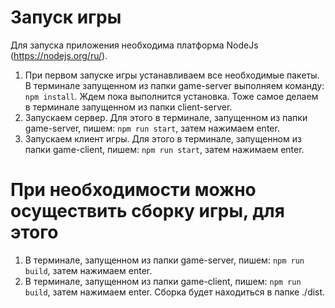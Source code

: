 **Запуск игры**
=====================
Для запуска приложения необходима платформа NodeJs (https://nodejs.org/ru/).

1. При первом запуске игры устанавливаем все необходимые пакеты.
   В терминале запущенном из папки game-server выполняем команду: `npm install`. Ждем пока выполнится установка.
   Тоже самое делаем в терминале запущенном из папки client-server.
2. Запускаем сервер.
Для этого в терминале, запущенном из папки game-server, пишем: `npm run start`, затем нажимаем enter.
3. Запускаем клиент игры.
Для этого в терминале, запущенном из папки game-client, пишем: `npm run start`, затем нажимаем enter.

**При необходимости можно осуществить сборку игры, для этого**
=====================
1. В терминале, запущенном из папки game-server, пишем: `npm run build`, затем нажимаем enter.
2. В терминале, запущенном из папки game-client, пишем: `npm run build`, затем нажимаем enter.
 Сборка будет находиться в папке ./dist.
